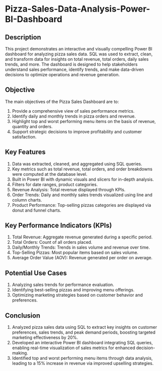 # Pizza-Sales-Data-Analysis-Power-BI-Dashboard

## Description

This project demonstrates an interactive and visually compelling Power BI dashboard for analyzing pizza sales data. SQL was used to extract, clean, and transform data for insights on total revenue, total orders, daily sales trends, and more. The dashboard is designed to help stakeholders understand sales performance, identify trends, and make data-driven decisions to optimize operations and revenue generation.

## Objective

The main objectives of the Pizza Sales Dashboard are to:
1. Provide a comprehensive view of sales performance metrics.
2. Identify daily and monthly trends in pizza orders and revenue.
3. Highlight top and worst performing menu items on the basis of revenue, quantity and orders.
4. Support strategic decisions to improve profitability and customer satisfaction.

## Key Features

1. Data was extracted, cleaned, and aggregated using SQL queries.
2. Key metrics such as total revenue, total orders, and order breakdowns were computed at the database level.
3. Built in Power BI with dynamic visuals and slicers for in-depth analysis.
4. Filters for date ranges, product categories.
5. Revenue Analysis: Total revenue displayed through KPIs.
6. Order Trends: Daily and monthly sales trends visualized using line and column charts.
7. Product Performance: Top-selling pizzas categories are displayed via donut and funnel charts.

## Key Performance Indicators (KPIs)

1. Total Revenue: Aggregate revenue generated during a specific period.
2. Total Orders: Count of all orders placed.
3. Daily/Monthly Trends: Trends in sales volume and revenue over time.
4. Top-Selling Pizzas: Most popular items based on sales volume.
5. Average Order Value (AOV): Revenue generated per order on average.

## Potential Use Cases

1. Analyzing sales trends for performance evaluation.
2. Identifying best-selling pizzas and improving menu offerings.
3. Optimizing marketing strategies based on customer behavior and preferences.

## Conclusion

1. Analyzed pizza sales data using SQL to extract key insights on customer preferences, sales trends, and peak demand periods, boosting targeted marketing effectiveness by 20%.
2. Developed an interactive Power BI dashboard integrating SQL queries, enabling real-time visualization of sales metrics for enhanced decision-making.
3. Identified top and worst performing menu items through data analysis, leading to a 15% increase in revenue via improved upselling strategies.
